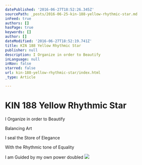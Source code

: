 ```yaml
---
datePublished: '2016-06-27T18:52:26.345Z'
sourcePath: _posts/2016-06-25-kin-188-yellow-rhythmic-star.md
inFeed: true
authors: []
hasPage: true
keywords: []
author: []
dateModified: '2016-06-27T18:52:19.741Z'
title: KIN 188 Yellow Rhythmic Star
publisher: null
description: I Organize in order to Beautify
inLanguage: null
inNav: false
starred: false
url: kin-188-yellow-rhythmic-star/index.html
_type: Article

---
```

# KIN 188 Yellow Rhythmic Star

I Organize in order to Beautify

Balancing Art

I seal the Store of Elegance

With the Rhythmic tone of Equality

I am Guided by my own power doubled
![](https://the-grid-user-content.s3-us-west-2.amazonaws.com/179c7321-ae47-4dc0-bded-3fd49eb05a3a.png)